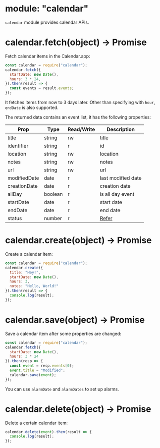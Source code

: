 # module: "calendar"

`calendar` module provides calendar APIs.

# calendar.fetch(object) -> Promise

Fetch calendar items in the Calendar.app:

```js
const calendar = require("calendar");
calendar.fetch({
  startDate: new Date(),
  hours: 3 * 24,
}).then(result => {
  const events = result.events;
});
```

It fetches items from now to 3 days later. Other than specifying with `hour`, `endDate` is also supported.

The returned data contains an event list, it has the following properties:

Prop | Type | Read/Write | Description
---|---|---|---
title | string | rw | title
identifier | string | r | id
location | string | rw | location
notes | string | rw | notes
url | string | rw | url
modifiedDate | date | r | last modified date
creationDate | date | r | creation date
allDay | boolean | r | is all day event
startDate | date | r | start date
endDate | date | r | end date
status | number | r | [Refer](https://developer.apple.com/documentation/eventkit/ekeventstatus)

# calendar.create(object) -> Promise

Create a calendar item:

```js
const calendar = require("calendar");
calendar.create({
  title: "Hey!",
  startDate: new Date(),
  hours: 3,
  notes: "Hello, World!"
}).then(result => {
  console.log(result);
});
```

# calendar.save(object) -> Promise

Save a calendar item after some properties are changed:

```js
const calendar = require("calendar");
calendar.fetch({
  startDate: new Date(),
  hours: 3 * 24
}).then(resp => {
  const event = resp.events[0];
  event.title = "Modified";
  calendar.save(event);
});
```

You can use `alarmDate` and `alarmDates` to set up alarms.

# calendar.delete(object) -> Promise

Delete a certain calendar item:

```js
calendar.delete(event).then(result => {
  console.log(result);
});
```